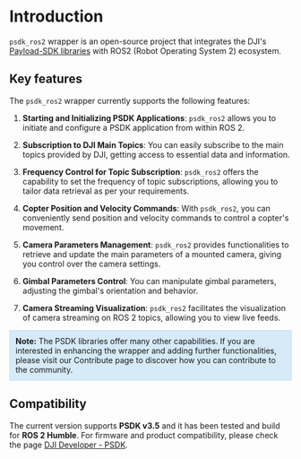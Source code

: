 # Introduction

`psdk_ros2` wrapper is an open-source project that integrates the DJI's [Payload-SDK libraries](https://github.com/dji-sdk/Payload-SDK) with ROS2 (Robot Operating System 2) ecosystem. 

## Key features

The `psdk_ros2` wrapper currently supports the following features:

1. **Starting and Initializing PSDK Applications**: `psdk_ros2` allows you to initiate and configure a PSDK application from within ROS 2.

2. **Subscription to DJI Main Topics**: You can easily subscribe to the main topics provided by DJI, getting access to essential data and information.

3. **Frequency Control for Topic Subscription**: `psdk_ros2` offers the capability to set the frequency of topic subscriptions, allowing you to tailor data retrieval as per your requirements.

4. **Copter Position and Velocity Commands**: With `psdk_ros2`, you can conveniently send position and velocity commands to control a copter's movement.

5. **Camera Parameters Management**: `psdk_ros2` provides functionalities to retrieve and update the main parameters of a mounted camera, giving you control over the camera settings.

6. **Gimbal Parameters Control**: You can manipulate gimbal parameters, adjusting the gimbal's orientation and behavior.

7. **Camera Streaming Visualization**: `psdk_ros2` facilitates the visualization of camera streaming on ROS 2 topics, allowing you to view live feeds.


<div style="background-color: #D6EAF8; padding: 10px; border: 1px solid #c3d9ff;">
    <p style="margin: 0;"><strong> Note:</strong>  The PSDK libraries offer many other capabilities. If you are interested in enhancing the wrapper and adding further functionalities, please visit our Contribute page to discover how you can contribute to the community.</p>
</div>


## Compatibility

The current version supports **PSDK v3.5** and it has been tested and build for **ROS 2 Humble**. For firmware and product compatibility, please check the page [DJI Developer - PSDK](https://developer.dji.com/doc/payload-sdk-tutorial/en/).

